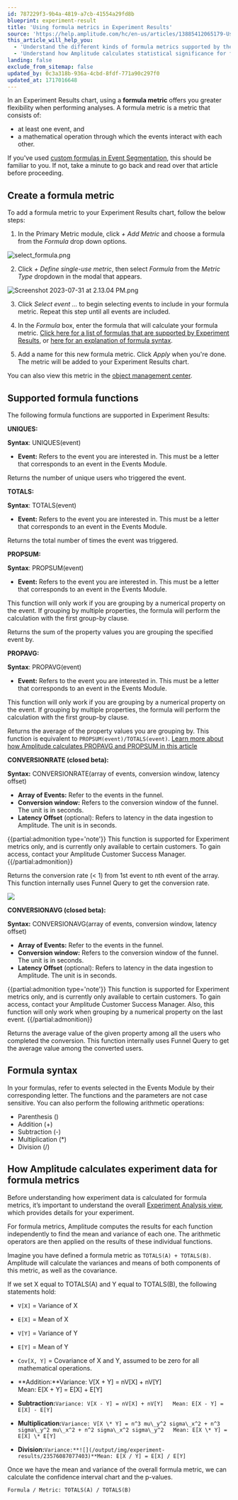 ```yaml
---
id: 787229f3-9b4a-4819-a7cb-41554a29fd8b
blueprint: experiment-result
title: 'Using formula metrics in Experiment Results'
source: 'https://help.amplitude.com/hc/en-us/articles/13885412065179-Using-formula-metrics-in-Experiment-Results'
this_article_will_help_you:
  - 'Understand the different kinds of formula metrics supported by the Experiment Results chart'
  - 'Understand how Amplitude calculates statistical significance for formula metrics'
landing: false
exclude_from_sitemap: false
updated_by: 0c3a318b-936a-4cbd-8fdf-771a90c297f0
updated_at: 1717016648
---
```

In an Experiment Results chart, using a **formula metric** offers you greater flexibility when performing analyses. A formula metric is a metric that consists of:

* at least one event, and
* a mathematical operation through which the events interact with each other.

If you've used [custom formulas in Event Segmentation](/analytics/charts/event-segmentation/event-segmentation-custom-formulas), this should be familiar to you. If not, take a minute to go back and read over that article before proceeding.

## Create a formula metric

To add a formula metric to your Experiment Results chart, follow the below steps:

1. In the Primary Metric module, click *+ Add Metric* and choose a formula from the *Formula* drop down options.

  ![select_formula.png](/output/img/experiment-results/select-formula-png.png)

2. Click *+ Define single-use metric*, then select *Formula* from the *Metric Type* dropdown in the modal that appears.  
  
  ![Screenshot 2023-07-31 at 2.13.04 PM.png](/output/img/experiment-results/screenshot-2023-07-31-at-2-13-04-pm-png.png)

3. Click *Select event ...* to begin selecting events to include in your formula metric. Repeat this step until all events are included.

2. In the *Formula* box, enter the formula that will calculate your formula metric. [Click here for a list of formulas that are supported by Experiment Results](#h_01GYB55B59PZ793RCSC6B32KJ7), or [here for an explanation of formula syntax](#h_01GYB56QRGWM2BZHNV2VSG53TW).

3. Add a name for this new formula metric. Click *Apply* when you're done. The metric will be added to your Experiment Results chart.

You can also view this metric in the [object management center](/data/object-management).

## Supported formula functions

The following formula functions are supported in Experiment Results:

**UNIQUES:**

**Syntax**: UNIQUES(event)

* **Event:** Refers to the event you are interested in. This must be a letter that corresponds to an event in the Events Module.

Returns the number of unique users who triggered the event. 

**TOTALS:**

**Syntax**: TOTALS(event)

* **Event:** Refers to the event you are interested in. This must be a letter that corresponds to an event in the Events Module.

Returns the total number of times the event was triggered.

**PROPSUM:**

**Syntax**: PROPSUM(event)

* **Event:** Refers to the event you are interested in. This must be a letter that corresponds to an event in the Events Module.

This function will only work if you are grouping by a numerical property on the event. If grouping by multiple properties, the formula will perform the calculation with the first group-by clause.

Returns the sum of the property values you are grouping the specified event by.

**PROPAVG:**

**Syntax**: PROPAVG(event)

* **Event:** Refers to the event you are interested in. This must be a letter that corresponds to an event in the Events Module.

This function will only work if you are grouping by a numerical property on the event. If grouping by multiple properties, the formula will perform the calculation with the first group-by clause.

Returns the average of the property values you are grouping by. This function is equivalent to `PROPSUM(event)/TOTALS(event)`. [Learn more about how Amplitude calculates PROPAVG and PROPSUM in this article](/experiment/under-the-hood/experiment-analysis-chart-calculation)

**CONVERSIONRATE (closed beta):**

**Syntax:** CONVERSIONRATE(array of events, conversion window, latency offset)

* **Array of Events:** Refer to the events in the funnel.
* **Conversion window:** Refers to the conversion window of the funnel. The unit is in seconds.
* **Latency Offset** (optional): Refers to latency in the data ingestion to Amplitude. The unit is in seconds.

{{partial:admonition type='note'}}
This function is supported for Experiment metrics only, and is currently only available to certain customers. To gain access, contact your Amplitude Customer Success Manager.
{{/partial:admonition}}

Returns the conversion rate (< 1) from 1st event to nth event of the array. This function internally uses Funnel Query to get the conversion rate.

![](/output/img/experiment-results/23576087044507)

**CONVERSIONAVG (closed beta):**

**Syntax:** CONVERSIONAVG(array of events, conversion window, latency offset)

* **Array of Events:** Refer to the events in the funnel.
* **Conversion window:** Refers to the conversion window of the funnel. The unit is in seconds.
* **Latency Offset** (optional): Refers to latency in the data ingestion to Amplitude. The unit is in seconds.

{{partial:admonition type='note'}}
This function is supported for Experiment metrics only, and is currently only available to certain customers. To gain access, contact your Amplitude Customer Success Manager. Also, this function will only work when grouping by a numerical property on the last event.
{{/partial:admonition}}

Returns the average value of the given property among all the users who completed the conversion. This function internally uses Funnel Query to get the average value among the converted users.

## Formula syntax

In your formulas, refer to events selected in the Events Module by their corresponding letter. The functions and the parameters are not case sensitive. You can also perform the following arithmetic operations:

* Parenthesis ()
* Addition (+)
* Subtraction (-)
* Multiplication (\*)
* Division (/)

## How Amplitude calculates experiment data for formula metrics

Before understanding how experiment data is calculated for formula metrics, it’s important to understand the overall [Experiment Analysis view](/experiment/analysis-view), which provides details for your experiment.

For formula metrics, Amplitude computes the results for each function independently to find the mean and variance of each one. The arithmetic operators are then applied on the results of these individual functions.   

Imagine you have defined a formula metric as `TOTALS(A) + TOTALS(B)`. Amplitude will calculate the variances and means of both components of this metric, as well as the covariance.

If we set X equal to TOTALS(A) and Y equal to TOTALS(B), the following statements hold:

* `V[X]` = Variance of X
* `E[X]` = Mean of X
* `V[Y]` = Variance of Y
* `E[Y]` = Mean of Y
* `Cov[X, Y]` = Covariance of X and Y, assumed to be zero for all mathematical operations.

* **Addition:**Variance: V[X + Y] = nV[X] + nV[Y]  
Mean: E[X + Y] = E[X] + E[Y]
* **Subtraction:**`Variance: V[X - Y] = nV[X] + nV[Y]  
Mean: E[X - Y] = E[X] - E[Y]`
* **Multiplication:**`Variance: V[X \* Y] = n^3 mu\_y^2 sigma\_x^2 + n^3 sigma\_y^2 mu\_x^2 + n^2 sigma\_x^2 sigma\_y^2  
Mean: E[X \* Y] = E[X] \* E[Y]`
* **Division:**`Variance:**![](/output/img/experiment-results/23576087077403)**Mean: E[X / Y] = E[X] / E[Y]`

Once we have the mean and variance of the overall formula metric, we can calculate the confidence interval chart and the p-values.

`Formula / Metric: TOTALS(A) / TOTALS(B)`